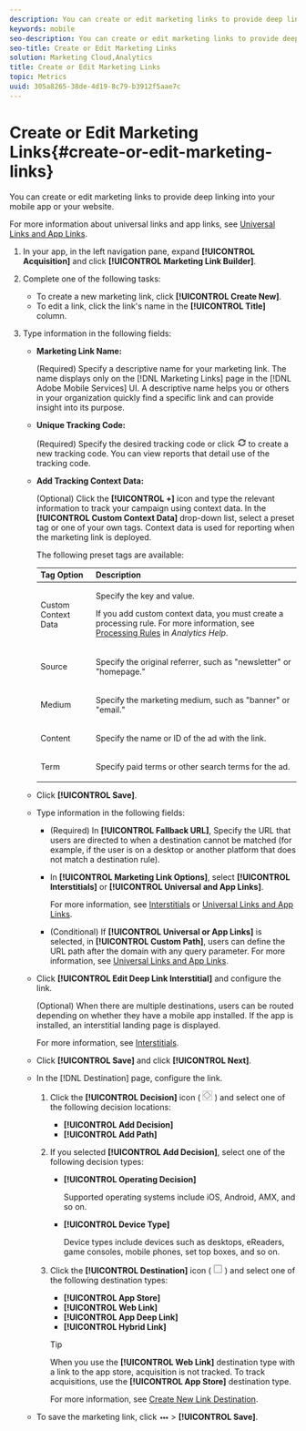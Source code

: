 ```yaml
---
description: You can create or edit marketing links to provide deep linking into your mobile app or your website.
keywords: mobile
seo-description: You can create or edit marketing links to provide deep linking into your mobile app or your website.
seo-title: Create or Edit Marketing Links
solution: Marketing Cloud,Analytics
title: Create or Edit Marketing Links
topic: Metrics
uuid: 305a8265-38de-4d19-8c79-b3912f5aae7c
---
```


# Create or Edit Marketing Links{#create-or-edit-marketing-links}

You can create or edit marketing links to provide deep linking into your mobile app or your website.

For more information about universal links and app links, see [Universal Links and App Links](../../../c-manage-app-settings/c-mob-confg-app/c-universal-app-links.md#concept_95121E3CF0904C2CA9606EC67C9EAA81). 

1. In your app, in the left navigation pane, expand **[!UICONTROL Acquisition]** and click **[!UICONTROL Marketing Link Builder]**.
1. Complete one of the following tasks:

    * To create a new marketing link, click **[!UICONTROL Create New]**. 
    * To edit a link, click the link's name in the **[!UICONTROL Title]** column.

1. Type information in the following fields:

    * **Marketing Link Name:**

      (Required) Specify a descriptive name for your marketing link. The name displays only on the [!DNL Marketing Links] page in the [!DNL Adobe Mobile Services] UI. A descriptive name helps you or others in your organization quickly find a specific link and can provide insight into its purpose. 

    * **Unique Tracking Code:**

      (Required) Specify the desired tracking code or click ![](assets/icon_generate.png) to create a new tracking code. You can view reports that detail use of the tracking code.
    
    * **Add Tracking Context Data:**

      (Optional) Click the **[!UICONTROL +]** icon and type the relevant information to track your campaign using context data. In the **[!UICONTROL Custom Context Data]** drop-down list, select a preset tag or one of your own tags. Context data is used for reporting when the marketing link is deployed.

      The following preset tags are available:

      <table id="table_CFCEED0575D94FD4A1433B870FA8FDB7"> 
      <thead> 
        <tr> 
        <th colname="col1" class="entry"> Tag Option </th> 
        <th colname="col2" class="entry"> Description </th> 
        </tr>
      </thead>
       <tbody> 
        <tr> 
        <td colname="col1"> <p><span class="uicontrol"> Custom Context Data </span> </p> </td> 
        <td colname="col2"> <p>Specify the key and value. </p> <p>If you add custom context data, you must create a processing rule. For more information, see <a href="https://marketing.adobe.com/resources/help/en_US/reference/processing_rules.html" format="https" scope="external"> Processing Rules</a> in <i>Analytics Help</i>. </p> </td> 
        </tr> 
        <tr> 
        <td colname="col1"> <p><span class="uicontrol"> Source </span> </p> </td> 
        <td colname="col2"> <p>Specify the original referrer, such as "newsletter" or "homepage." </p> </td> 
        </tr> 
        <tr> 
        <td colname="col1"> <p><span class="uicontrol"> Medium </span> </p> </td> 
        <td colname="col2"> <p>Specify the marketing medium, such as "banner" or "email." </p> </td> 
        </tr> 
        <tr> 
        <td colname="col1"> <p><span class="uicontrol"> Content </span> </p> </td> 
        <td colname="col2"> <p>Specify the name or ID of the ad with the link. </p> </td> 
        </tr> 
        <tr> 
        <td colname="col1"> <p><span class="uicontrol"> Term </span> </p> </td> 
        <td colname="col2"> <p>Specify paid terms or other search terms for the ad. </p> </td> 
        </tr> 
      </tbody> 
    </table>

1. Click **[!UICONTROL Save]**.
1. Type information in the following fields:

    * (Required) In **[!UICONTROL Fallback URL]**, Specify the URL that users are directed to when a destination cannot be matched (for example, if the user is on a desktop or another platform that does not match a destination rule). 
    * In **[!UICONTROL Marketing Link Options]**, select **[!UICONTROL Interstitials]** or **[!UICONTROL Universal and App Links]**.

      For more information, see [Interstitials](../../../acquisition-main/c-marketing-links-builder/t-create-edit-adobe-links/t-interstitials.md#task_1A4A822E89CB46E2A8943EEE384EBD23) or [Universal Links and App Links](../../../c-manage-app-settings/c-mob-confg-app/c-universal-app-links.md#concept_95121E3CF0904C2CA9606EC67C9EAA81). 
    
    * (Conditional) If **[!UICONTROL Universal or App Links]** is selected, in **[!UICONTROL Custom Path]**, users can define the URL path after the domain with any query parameter. For more information, see [Universal Links and App Links](../../../c-manage-app-settings/c-mob-confg-app/c-universal-app-links.md#concept_95121E3CF0904C2CA9606EC67C9EAA81).

1. Click **[!UICONTROL Edit Deep Link Interstitial]** and configure the link.

   (Optional) When there are multiple destinations, users can be routed depending on whether they have a mobile app installed. If the app is installed, an interstitial landing page is displayed.

   For more information, see [Interstitials](../../../acquisition-main/c-marketing-links-builder/t-create-edit-adobe-links/t-interstitials.md#task_1A4A822E89CB46E2A8943EEE384EBD23). 

1. Click **[!UICONTROL Save]** and click **[!UICONTROL Next]**.
1. In the [!DNL Destination] page, configure the link.

   1. Click the **[!UICONTROL Decision]** icon (  ![](assets/icon_decision.png) ) and select one of the following decision locations:

       * **[!UICONTROL Add Decision]** 
       * **[!UICONTROL Add Path]**

   1. If you selected **[!UICONTROL Add Decision]**, select one of the following decision types:

       * **[!UICONTROL Operating Decision]**

         Supported operating systems include iOS, Android, AMX, and so on. 
       
       * **[!UICONTROL Device Type]**

         Device types include devices such as desktops, eReaders, game consoles, mobile phones, set top boxes, and so on.

   1. Click the **[!UICONTROL Destination]** icon ( ![](assets/icon_square.png) ) and select one of the following destination types:

       * **[!UICONTROL App Store]** 
       * **[!UICONTROL Web Link]** 
       * **[!UICONTROL App Deep Link]** 
       * **[!UICONTROL Hybrid Link]**

       >[!TIP]
       >
       >When you use the **[!UICONTROL Web Link]** destination type with a link to the app store, acquisition is not tracked. To track acquisitions, use the **[!UICONTROL App Store]** destination type.

       For more information, see [Create New Link Destination](../../../acquisition-main/c-manage-link-destinations/t-create-new-app-deep-link-destination.md#). 
       
1. To save the marketing link, click ![](assets/icon_elipses.png) > **[!UICONTROL Save]**.
